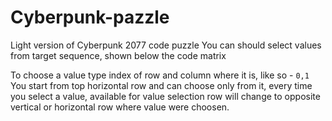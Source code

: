# Cyberpunk-pazzle
Light version of Cyberpunk 2077 code puzzle
You can should select values from target sequence, shown below the code matrix

To choose a value type index of row and column where it is, like so - ```0,1```
You start from top horizontal row and can choose only from it, every time you select a value,
available for value selection row will change to opposite vertical or horizontal row where value were choosen.
